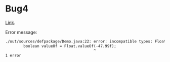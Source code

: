 # Bug4


[Link](https://github.com/skylot/jadx/issues/1838).

Error message:

``` txt
./out/sources/defpackage/Demo.java:22: error: incompatible types: Float cannot be converted to boolean
        boolean valueOf = Float.valueOf(-47.99f);
                                       ^
1 error
```
